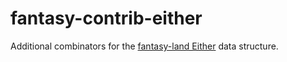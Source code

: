 # fantasy-contrib-either

Additional combinators for the [fantasy-land Either](https://github.com/fantasyland/fantasy-eithers) data structure.

